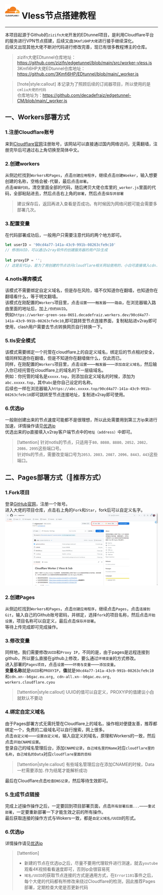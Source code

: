 # ![cf logo](./svg/cf.svg ':size=60') Vless节点搭建教程
---
本项目起源于Github的`zizifn大佬`开发的EDtunnel项目，是利用Cloudflare平台的服务进行VPN节点搭建，后续又由`3Kmfi6HP大佬`进行接手继续深化。  
后续又出现其他大佬不断对代码进行修改完善，现已有很多教程博主的仓库。

>zizifn大佬EDtunnel仓库地址：https://github.com/zizifn/edgetunnel/blob/main/src/worker-vless.js  
>3Kmfi6HP大佬EDtunnel仓库地址：https://github.com/3Kmfi6HP/EDtunnel/blob/main/_worker.js

>[!note|style:callout]
>本记录为了照顾后续的订阅器项目，所以使用的是`cmliu大佬的代码`  
>仓库地址为：https://github.com/decadefraiz/edgetunnel-CM/blob/main/_worker.js

## 一、Workers部署方式
### 1.注册Cloudflare账号
来到[Cloudflare官网](https://dash.cloudflare.com/)注册账号，该网站可以直接通过国内网络访问，无需翻墙，注册完毕后可通过右上角切换至简体中文。  

### 2.创建workers
从侧边栏找到`Workers和Pages`，点击`创建应用程序`，继续点击`创建Woeker`，输入想要创建的名称，空格会被`-`代替，最后点击`部署`。   
点击`编辑代码`，清空里面全部的代码，随后拷贝大佬仓库里的`_worker.js`里面的代码，全部粘贴进去，然后点击右上角的`部署`，然后点击`保存并部署`
>建议保存后，返回再进入查看是否成功。有时候因为网络问题可能会需要多部署几次。

### 3.配置变量
在代码部署成功后，一般用户只需要注意代码的两个地方即可。  

```js
let userID = '90cd4a77-141a-43c9-991b-08263cfe9c10'
// 修改UUID，可以通过v2ray软件的创建服务器的用户ID生成

let proxyIP = '';
// 这是反代ip，是为了用创建的节点访问cloudflare相关网站使用的，小白可直接填入cdn.xn--b6gac.eu.org, cdn-all.xn--b6gac.eu.org, workers.cloudflare.cyou，不填将无法访问cloudflare相关的网站
```

### 4.notls裸奔模式
该模式不需要绑定自定义域名，但是存在风险，墙不仅知道你在翻墙，也知道你在翻墙看什么，等于明文翻墙。  
该模式在刚配置的`Workers`项目里，点击`设置`——`触发器`——`路由`，在浏览器输入路由里面的地址后，加上`/你的UUID`。  
例如`https://worker-green-sea-0651.decadefraiz.workers.dev/90cd4a77-141a-43c9-991b-08263cfe9c10`,即可跳转至节点连接界面，复制粘贴进v2ray即可使用，clash用户需要去节点转换网页自行转换一下。

### 5.tls安全模式
该模式需要绑定一个托管在cloudflare上的自定义域名，绑定后的节点相对安全，墙同样知道你在翻墙，但是不知道你在翻墙做什么，仅此而已。  
同样，在刚配置的`Workers`项目里，点击`设置`——`触发器`——`添加自定义域名`，然后输入你已经托管在cloudflare上的域名的下一层级域名。  
例如：你托管的域名是`xxxxx.top`，则添加自定义域名的时候，添加为`abc.xxxxx.top`，其中`abc`是你自己设定的名称。  
后续也一样在浏览器输入`https://abc.xxxxx.top/90cd4a77-141a-43c9-991b-08263cfe9c10`即可跳转至节点连接地址，复制进v2ray即可使用。

### 6.优选ip
一般刚创建出来的节点速度可能都不是很理想，所以此处需要用到第三方ip来进行加速，详情操作请见[优选ip](./Iptest.md)  
优选出来的ip直接填入v2ray客户端节点中的`地址（address）`中即可。
>[!attention]
>针对notls的节点，只适用于`80，8080，8880，2052，2082，2086，2095`这些端口号。  
>针对tls的节点，需要改变端口号为`2053，2083，2087，2096，8443，443`这些端口。

## 二、Pages部署方式（🌟推荐方式）
### 1.Fork项目
登录[GitHub官网](https://github.com/)，注册一个账号。  
进入大佬的项目仓库，点击右上角的`Fork`和`Star`，fork后可以自定义名字。   
<img src="/Docs/CloudFlare/img/fork.jpg" alt="如何fork的图片">  

### 2.创建Pages
从侧边栏找到`Workers和Pages`，点击`创建应用程序`，继续点击`Pages`，点击`连接到Git`，输入自己的Github账号密码，并绑定，选择`fork`的项目名称，然后点击`开始设置`，项目名称可以自定义，最后点击`保存并部署`。  
等待上传完成即可完成操作。

### 3.修改变量
同样地，我们需要修改`UUID`和`Proxy IP`，不同的是，由于pages是远程连接到github，所以要么直接在github上修改，要么通过`环境变量`的方式修改。  
进入部署的`Pages项目`，点击`设置`——`环境与变量`——`添加变量`。  
**变量名称**就是`UUID`和`PROXYIP`，**值**就是`90cd4a77-141a-43c9-991b-08263cfe9c10`和`cdn.xn--b6gac.eu.org, cdn-all.xn--b6gac.eu.org, workers.cloudflare.cyou`
>[!attention|style:callout]
>UUID的值可以自定义，PROXYIP的值建议小白就默认不要动

### 4.绑定自定义域名
由于Pages部署方式无需托管在Cloudflare上的域名，操作相对便捷友善，推荐都绑定一个，免费的二级域名可以自行搜索，网上很多。  
点击`自定义域`——`设置自定义域`，输入自定义的域名，原理和Workers的一致，然后点击`开始CNAME设置`。  
登录自己的域名管理后台，添加`CNAME记录`，`自己域名里的Name`对应`cloudflare里的名称`，`自己域名的Data`对应`cloudflare里面的目标`
>[!attention|style:callout]
>有些域名管理后台在添加CNAME的时候，Data一栏需要添加`.`作为结尾才能解析成功  

最后在Cloudflare点击`检查DNS记录`，然后等待生效即可。

### 5.生成节点链接
完成上述操作操作之后，一定要回到项目部署页面，点击`所有部署后面...`——`重试部署`，一定要重新部署一下才能生效之前的所有操作。  
最后获取连接的操作方式与Wokers一致，都是`自定义域名/UUID`的形式。

### 6.优选ip
详情操作请见[优选ip](/Docs/CloudFlare/Iptest.md)

>[!attention]
>- 新建的节点在优选ip之后，尽量不要用代理软件进行测速，就去`youtube`观看4K视频看看速度即可，否则ip会很容易死
>- `域名/UUID`的获取节点连接的方式是通用方式，在`Error1101`事件之后，每个大佬的代码都有所修改来绕过Cloudflare的检测，因此推荐Pages部署，定期检查大佬是否更新代码